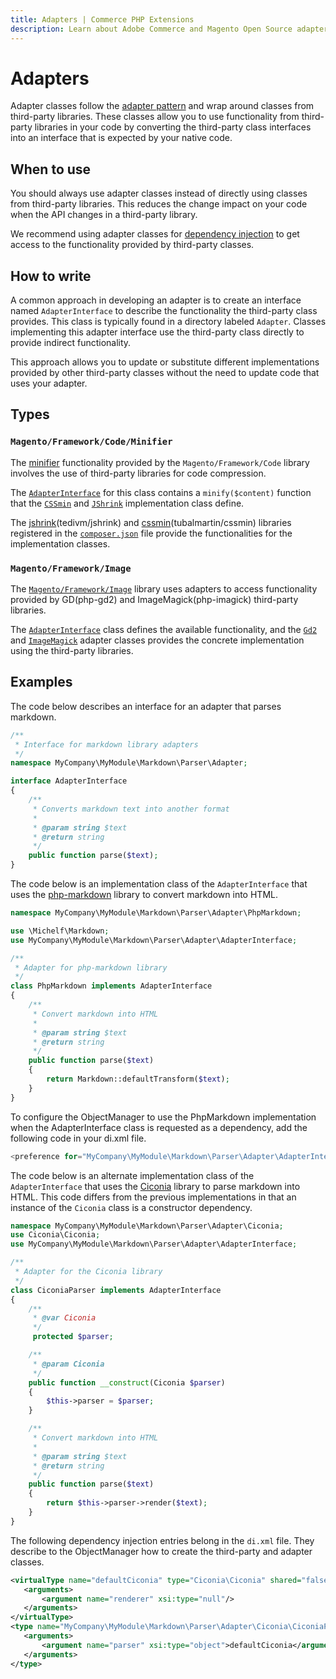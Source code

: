 ```yaml
---
title: Adapters | Commerce PHP Extensions
description: Learn about Adobe Commerce and Magento Open Source adapter classes, when to use them, and how to write them.
---
```


# Adapters

Adapter classes follow the [adapter pattern](https://en.wikipedia.org/wiki/Adapter_pattern) and wrap around classes from third-party libraries.
These classes allow you to use functionality from third-party libraries in your code by converting the third-party class interfaces into an interface that is expected by your native code.

## When to use

You should always use adapter classes instead of directly using classes from third-party libraries.
This reduces the change impact on your code when the API changes in a third-party library.

We recommend using adapter classes for [dependency injection](dependency-injection.md) to get access to the functionality provided by third-party classes.

## How to write

A common approach in developing an adapter is to create an interface named `AdapterInterface` to describe the functionality the third-party class provides.
This class is typically found in a directory labeled `Adapter`.
Classes implementing this adapter interface use the third-party class directly to provide indirect functionality.

This approach allows you to update or substitute different implementations provided by other third-party classes without the need to update code that uses your adapter.

## Types

### `Magento/Framework/Code/Minifier`

The [minifier](https://github.com/magento/magento2/blob/2.4/lib/internal/Magento/Framework/Code/Minifier) functionality provided by the `Magento/Framework/Code` library involves the use of third-party libraries for code compression.

The [`AdapterInterface`](https://github.com/magento/magento2/blob/2.4/lib/internal/Magento/Framework/Code/Minifier/AdapterInterface.php) for this class contains a `minify($content)` function that the [`CSSmin`](https://github.com/magento/magento2/blob/2.4/lib/internal/Magento/Framework/Code/Minifier/Adapter/Css/CSSmin.php) and [`JShrink`](https://github.com/magento/magento2/blob/2.4/lib/internal/Magento/Framework/Code/Minifier/Adapter/Js/JShrink.php) implementation class define.

The [jshrink](https://github.com/tedious/JShrink)(tedivm/jshrink) and [cssmin](https://github.com/tubalmartin/YUI-CSS-compressor-PHP-port)(tubalmartin/cssmin) libraries registered in the [`composer.json`](https://github.com/magento/magento2/blob/2.4/composer.json) file provide the functionalities for the implementation classes.

### `Magento/Framework/Image`

The [`Magento/Framework/Image`](https://github.com/magento/magento2/blob/2.4/lib/internal/Magento/Framework/Image) library uses adapters to access functionality provided by GD(php-gd2) and ImageMagick(php-imagick) third-party libraries.

The [`AdapterInterface`](https://github.com/magento/magento2/blob/2.4/lib/internal/Magento/Framework/Image/Adapter/AdapterInterface.php) class defines the available functionality, and the [`Gd2`](https://github.com/magento/magento2/blob/2.4/lib/internal/Magento/Framework/Image/Adapter/Gd2.php) and [`ImageMagick`](https://github.com/magento/magento2/blob/2.4/lib/internal/Magento/Framework/Image/Adapter/ImageMagick.php) adapter classes provides the concrete implementation using the third-party libraries.

## Examples

The code below describes an interface for an adapter that parses markdown.

```php
/**
 * Interface for markdown library adapters
 */
namespace MyCompany\MyModule\Markdown\Parser\Adapter;

interface AdapterInterface
{
    /**
     * Converts markdown text into another format
     *
     * @param string $text
     * @return string
     */
    public function parse($text);
}
```

The code below is an implementation class of the `AdapterInterface` that uses the [php-markdown](https://github.com/michelf/php-markdown) library to convert markdown into HTML.

```php
namespace MyCompany\MyModule\Markdown\Parser\Adapter\PhpMarkdown;

use \Michelf\Markdown;
use MyCompany\MyModule\Markdown\Parser\Adapter\AdapterInterface;

/**
 * Adapter for php-markdown library
 */
class PhpMarkdown implements AdapterInterface
{
    /**
     * Convert markdown into HTML
     *
     * @param string $text
     * @return string
     */
    public function parse($text)
    {
        return Markdown::defaultTransform($text);
    }
}
```

To configure the ObjectManager to use the PhpMarkdown implementation when the AdapterInterface class is requested as a dependency, add the following code in your di.xml file.

```php
<preference for="MyCompany\MyModule\Markdown\Parser\Adapter\AdapterInterface" type="MyCompany\MyModule\Markdown\Parser\Adapter\PhpMarkdown\PhpMarkdown" />
```

The code below is an alternate implementation class of the `AdapterInterface` that uses the [Ciconia](https://github.com/kzykhys/Ciconia) library to parse markdown into HTML.
This code differs from the previous implementations in that an instance of the `Ciconia` class is a constructor dependency.

```php
namespace MyCompany\MyModule\Markdown\Parser\Adapter\Ciconia;
use Ciconia\Ciconia;
use MyCompany\MyModule\Markdown\Parser\Adapter\AdapterInterface;

/**
 * Adapter for the Ciconia library
 */
class CiconiaParser implements AdapterInterface
{
    /**
     * @var Ciconia
     */
     protected $parser;

    /**
     * @param Ciconia
     */
    public function __construct(Ciconia $parser)
    {
        $this->parser = $parser;
    }

    /**
     * Convert markdown into HTML
     *
     * @param string $text
     * @return string
     */
    public function parse($text)
    {
        return $this->parser->render($text);
    }
}
```

The following dependency injection entries belong in the `di.xml` file.
They describe to the ObjectManager how to create the third-party and adapter classes.

```xml
<virtualType name="defaultCiconia" type="Ciconia\Ciconia" shared="false">
   <arguments>
       <argument name="renderer" xsi:type="null"/>
   </arguments>
</virtualType>
<type name="MyCompany\MyModule\Markdown\Parser\Adapter\Ciconia\CiconiaParser">
   <arguments>
       <argument name="parser" xsi:type="object">defaultCiconia</argument>
   </arguments>
</type>
```
